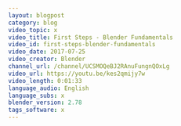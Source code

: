 ```yaml
---
layout: blogpost
category: blog
video_topic: x
video_title: First Steps - Blender Fundamentals
video_id: first-steps-blender-fundamentals
video_date: 2017-07-25
video_creator: Blender
channel_url: /channel/UCSMOQeBJ2RAnuFungnQOxLg
video_url: https://youtu.be/kes2qmijy7w
video_length: 0:01:33
language_audio: English
language_subs: x
blender_version: 2.78
tags_software: x
---
```

